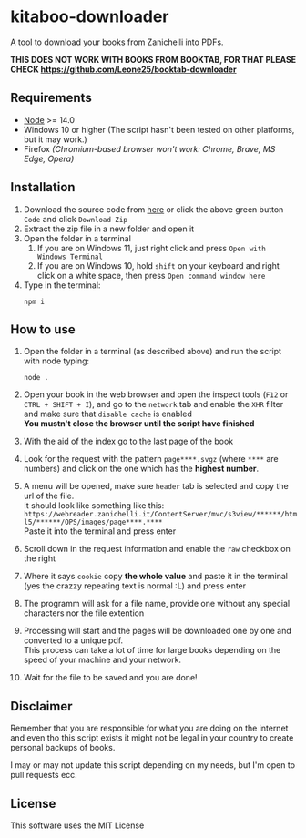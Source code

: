 # kitaboo-downloader

A tool to download your books from Zanichelli into PDFs.

**THIS DOES NOT WORK WITH BOOKS FROM BOOKTAB, FOR THAT PLEASE CHECK https://github.com/Leone25/booktab-downloader**

## Requirements

- [Node](https://nodejs.org/it/) >= 14.0
- Windows 10 or higher (The script hasn't been tested on other platforms, but it may work.)
- Firefox _(Chromium-based browser won't work: Chrome, Brave, MS Edge, Opera)_

## Installation

1. Download the source code from [here](https://github.com/Leone25/kitaboo-downloader/archive/refs/heads/main.zip) or click the above green button `Code` and click `Download Zip`
2. Extract the zip file in a new folder and open it
3. Open the folder in a terminal
   1. If you are on Windows 11, just right click and press `Open with Windows Terminal`
   2. If you are on Windows 10, hold `shift` on your keyboard and right click on a white space, then press `Open command window here`
4. Type in the terminal:
   ```shell
   npm i
   ```

## How to use

1. Open the folder in a terminal (as described above) and run the script with node typing:

   ```shell
   node .
   ```

2. Open your book in the web browser and open the inspect tools (`F12` or `CTRL + SHIFT + I`), and go to the `network` tab and enable the `XHR` filter and make sure that `disable cache` is enabled  
   **You mustn't close the browser until the script have finished**
3. With the aid of the index go to the last page of the book
4. Look for the request with the pattern `page****.svgz` (where `****` are numbers) and click on the one which has the **highest number**.
5. A menu will be opened, make sure `header` tab is selected and copy the url of the file.  
   It should look like something like this: `https://webreader.zanichelli.it/ContentServer/mvc/s3view/******/html5/******/OPS/images/page****.****`  
   Paste it into the terminal and press enter
6. Scroll down in the request information and enable the `raw` checkbox on the right
7. Where it says `cookie` copy **the whole value** and paste it in the terminal (yes the crazzy repeating text is normal :L) and press enter
8. The programm will ask for a file name, provide one without any special characters nor the file extention
9. Processing will start and the pages will be downloaded one by one and converted to a unique pdf.  
   This process can take a lot of time for large books depending on the speed of your machine and your network.
10. Wait for the file to be saved and you are done!

## Disclaimer

Remember that you are responsible for what you are doing on the internet and even tho this script exists it might not be legal in your country to create personal backups of books.

I may or may not update this script depending on my needs, but I'm open to pull requests ecc.

## License

This software uses the MIT License
